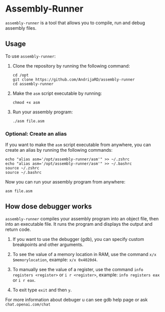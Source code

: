 # Assembly-Runner

`assembly-runner` is a tool that allows you to compile, run and debug assembly files. 

## Usage

To use `assembly-runner`:

1. Clone the repository by running the following command: 

    ```
    cd /opt
    git clone https://github.com/AndrijaRD/assembly-runner
    cd assembly-runner
    ```

2. Make the `asm` script executable by running:

    ```
    chmod +x asm
    ```

3. Run your assembly program:

    ```
    ./asm file.asm
    ```

### Optional: Create an alias

If you want to make the `asm` script executable from anywhere, you can create an alias by running the following commands:
```
echo "alias asm='/opt/assembly-runner/asm'" >> ~/.zshrc
echo "alias asm='/opt/assembly-runner/asm'" >> ~/.bashrc
source ~/.zshrc
source ~/.bashrc
```

Now you can run your assembly program from anywhere:
```
asm file.asm
```
## How dose debugger works

`assembly-runner` compiles your assembly program into an object file, then into an executable file. It runs the program and displays the output and return code. 

1. If you want to use the debugger (gdb), you can specify custom breakpoints and other arguments. 

2. To see the value of a memory location in RAM, use the command `x/x $memorylocation`,
    example: `x/x 0x4020d4`. 

3. To manually see the value of a register, use the command `info registers <register>` or `i r <register>`,
    example: `info registers eax` or `i r eax`.

4. To exit type `exit` and then `y`.

For more information about debuger u can see gdb help page or ask `chat.openai.com/chat`
